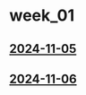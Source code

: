 # week_01 <!-- markmap: foldAll -->
## [2024-11-05](2024-11-05/2024-11-05.html)
## [2024-11-06](2024-11-06/2024-11-06.html)
